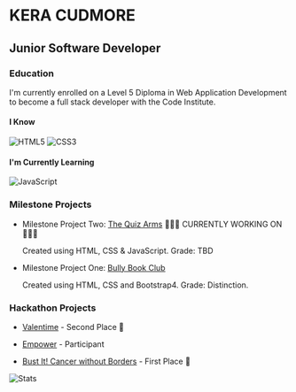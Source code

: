 # KERA CUDMORE
## Junior Software Developer

### Education

I'm currently enrolled on a Level 5 Diploma in Web Application Development to become a full stack developer with the Code Institute.

#### I Know

![HTML5](https://img.shields.io/badge/HTML5-E34F26?style=for-the-badge&logo=html5&logoColor=white)
![CSS3](https://img.shields.io/badge/CSS3-1572B6?style=for-the-badge&logo=css3&logoColor=white)


#### I'm Currently Learning 

![JavaScript](https://img.shields.io/badge/JavaScript-323330?style=for-the-badge&logo=javascript&logoColor=F7DF1E)


### Milestone Projects

* Milestone Project Two:  [The Quiz Arms](https://kera-cudmore.github.io/TheQuizArms) 👩🏻‍💻 CURRENTLY WORKING ON 👩🏻‍💻

  Created using HTML, CSS & JavaScript.
  Grade: TBD

* Milestone Project One: [Bully Book Club](https://github.com/kera-cudmore/Bully-Book-Club)
  
  Created using HTML, CSS and Bootstrap4. 
  Grade: Distinction.


### Hackathon Projects

* [Valentime](https://tindyc.github.io/valentime/) - Second Place 🥈

* [Empower](https://github.com/kera-cudmore/empowered) - Participant

* [Bust It! Cancer without Borders](https://github.com/kera-cudmore/W-I-T-IT-LAB-Breast-Cancer-Awareness/tree/main) - First Place 🥇


![Stats](https://github-readme-stats.vercel.app/api?username=kera-cudmore)

